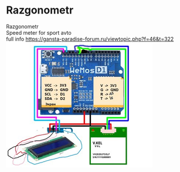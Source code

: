 # Razgonometr</br>
Razgonometr</br>
Speed meter for sport avto </br>
full info https://gansta-paradise-forum.ru/viewtopic.php?f=46&t=322
![Screenshot](podkluch.jpg)
